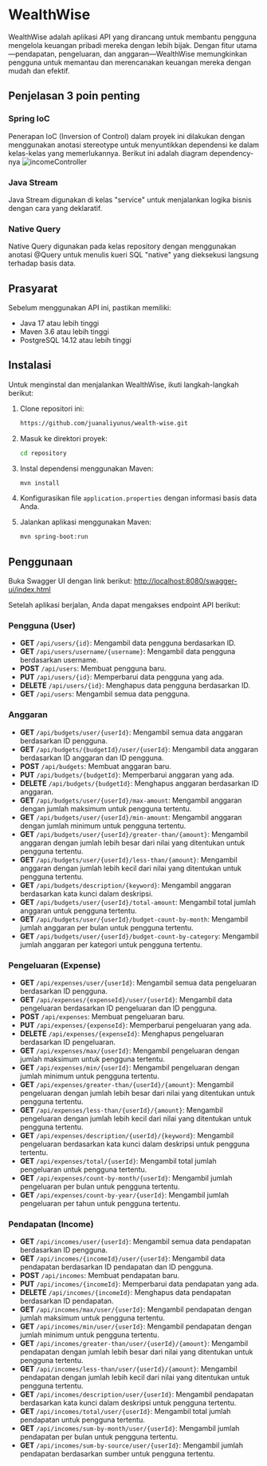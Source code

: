 # WealthWise

WealthWise adalah aplikasi API yang dirancang untuk membantu pengguna mengelola keuangan pribadi mereka dengan lebih bijak. Dengan fitur utama—pendapatan, pengeluaran, dan anggaran—WealthWise memungkinkan pengguna untuk memantau dan merencanakan keuangan mereka dengan mudah dan efektif.

## Penjelasan 3 poin penting
### Spring IoC
Penerapan IoC (Inversion of Control) dalam proyek ini dilakukan dengan menggunakan anotasi stereotype untuk menyuntikkan dependensi ke dalam kelas-kelas yang memerlukannya. Berikut ini adalah diagram dependency-nya
![incomeController](https://github.com/user-attachments/assets/119a8e08-c11a-4a8e-b9aa-4bcf5f04ec32)

### Java Stream
Java Stream digunakan di kelas "service" untuk menjalankan logika bisnis dengan cara yang deklaratif.

### Native Query
Native Query digunakan pada kelas repository dengan menggunakan anotasi @Query untuk menulis kueri SQL "native" yang dieksekusi langsung terhadap basis data.

## Prasyarat

Sebelum menggunakan API ini, pastikan memiliki:
- Java 17 atau lebih tinggi
- Maven 3.6 atau lebih tinggi
- PostgreSQL 14.12 atau lebih tinggi

## Instalasi

Untuk menginstal dan menjalankan WealthWise, ikuti langkah-langkah berikut:

1. Clone repositori ini:
    ```bash
    https://github.com/juanaliyunus/wealth-wise.git
    ```

2. Masuk ke direktori proyek:
    ```bash
    cd repository
    ```

3. Instal dependensi menggunakan Maven:
    ```bash
    mvn install
    ```

4. Konfigurasikan file `application.properties` dengan informasi basis data Anda.

5. Jalankan aplikasi menggunakan Maven:
    ```bash
    mvn spring-boot:run
    ```

## Penggunaan

Buka Swagger UI dengan link berikut:
[http://localhost:8080/swagger-ui/index.html](http://localhost:8080/swagger-ui/index.html)

Setelah aplikasi berjalan, Anda dapat mengakses endpoint API berikut:

### Pengguna (User)

- **GET** `/api/users/{id}`: Mengambil data pengguna berdasarkan ID.
- **GET** `/api/users/username/{username}`: Mengambil data pengguna berdasarkan username.
- **POST** `/api/users`: Membuat pengguna baru.
- **PUT** `/api/users/{id}`: Memperbarui data pengguna yang ada.
- **DELETE** `/api/users/{id}`: Menghapus data pengguna berdasarkan ID.
- **GET** `/api/users`: Mengambil semua data pengguna.

### Anggaran

- **GET** `/api/budgets/user/{userId}`: Mengambil semua data anggaran berdasarkan ID pengguna.
- **GET** `/api/budgets/{budgetId}/user/{userId}`: Mengambil data anggaran berdasarkan ID anggaran dan ID pengguna.
- **POST** `/api/budgets`: Membuat anggaran baru.
- **PUT** `/api/budgets/{budgetId}`: Memperbarui anggaran yang ada.
- **DELETE** `/api/budgets/{budgetId}`: Menghapus anggaran berdasarkan ID anggaran.
- **GET** `/api/budgets/user/{userId}/max-amount`: Mengambil anggaran dengan jumlah maksimum untuk pengguna tertentu.
- **GET** `/api/budgets/user/{userId}/min-amount`: Mengambil anggaran dengan jumlah minimum untuk pengguna tertentu.
- **GET** `/api/budgets/user/{userId}/greater-than/{amount}`: Mengambil anggaran dengan jumlah lebih besar dari nilai yang ditentukan untuk pengguna tertentu.
- **GET** `/api/budgets/user/{userId}/less-than/{amount}`: Mengambil anggaran dengan jumlah lebih kecil dari nilai yang ditentukan untuk pengguna tertentu.
- **GET** `/api/budgets/description/{keyword}`: Mengambil anggaran berdasarkan kata kunci dalam deskripsi.
- **GET** `/api/budgets/user/{userId}/total-amount`: Mengambil total jumlah anggaran untuk pengguna tertentu.
- **GET** `/api/budgets/user/{userId}/budget-count-by-month`: Mengambil jumlah anggaran per bulan untuk pengguna tertentu.
- **GET** `/api/budgets/user/{userId}/budget-count-by-category`: Mengambil jumlah anggaran per kategori untuk pengguna tertentu.

### Pengeluaran (Expense)

- **GET** `/api/expenses/user/{userId}`: Mengambil semua data pengeluaran berdasarkan ID pengguna.
- **GET** `/api/expenses/{expenseId}/user/{userId}`: Mengambil data pengeluaran berdasarkan ID pengeluaran dan ID pengguna.
- **POST** `/api/expenses`: Membuat pengeluaran baru.
- **PUT** `/api/expenses/{expenseId}`: Memperbarui pengeluaran yang ada.
- **DELETE** `/api/expenses/{expenseId}`: Menghapus pengeluaran berdasarkan ID pengeluaran.
- **GET** `/api/expenses/max/{userId}`: Mengambil pengeluaran dengan jumlah maksimum untuk pengguna tertentu.
- **GET** `/api/expenses/min/{userId}`: Mengambil pengeluaran dengan jumlah minimum untuk pengguna tertentu.
- **GET** `/api/expenses/greater-than/{userId}/{amount}`: Mengambil pengeluaran dengan jumlah lebih besar dari nilai yang ditentukan untuk pengguna tertentu.
- **GET** `/api/expenses/less-than/{userId}/{amount}`: Mengambil pengeluaran dengan jumlah lebih kecil dari nilai yang ditentukan untuk pengguna tertentu.
- **GET** `/api/expenses/description/{userId}/{keyword}`: Mengambil pengeluaran berdasarkan kata kunci dalam deskripsi untuk pengguna tertentu.
- **GET** `/api/expenses/total/{userId}`: Mengambil total jumlah pengeluaran untuk pengguna tertentu.
- **GET** `/api/expenses/count-by-month/{userId}`: Mengambil jumlah pengeluaran per bulan untuk pengguna tertentu.
- **GET** `/api/expenses/count-by-year/{userId}`: Mengambil jumlah pengeluaran per tahun untuk pengguna tertentu.

### Pendapatan (Income)

- **GET** `/api/incomes/user/{userId}`: Mengambil semua data pendapatan berdasarkan ID pengguna.
- **GET** `/api/incomes/{incomeId}/user/{userId}`: Mengambil data pendapatan berdasarkan ID pendapatan dan ID pengguna.
- **POST** `/api/incomes`: Membuat pendapatan baru.
- **PUT** `/api/incomes/{incomeId}`: Memperbarui data pendapatan yang ada.
- **DELETE** `/api/incomes/{incomeId}`: Menghapus data pendapatan berdasarkan ID pendapatan.
- **GET** `/api/incomes/max/user/{userId}`: Mengambil pendapatan dengan jumlah maksimum untuk pengguna tertentu.
- **GET** `/api/incomes/min/user/{userId}`: Mengambil pendapatan dengan jumlah minimum untuk pengguna tertentu.
- **GET** `/api/incomes/greater-than/user/{userId}/{amount}`: Mengambil pendapatan dengan jumlah lebih besar dari nilai yang ditentukan untuk pengguna tertentu.
- **GET** `/api/incomes/less-than/user/{userId}/{amount}`: Mengambil pendapatan dengan jumlah lebih kecil dari nilai yang ditentukan untuk pengguna tertentu.
- **GET** `/api/incomes/description/user/{userId}`: Mengambil pendapatan berdasarkan kata kunci dalam deskripsi untuk pengguna tertentu.
- **GET** `/api/incomes/total/user/{userId}`: Mengambil total jumlah pendapatan untuk pengguna tertentu.
- **GET** `/api/incomes/sum-by-month/user/{userId}`: Mengambil jumlah pendapatan per bulan untuk pengguna tertentu.
- **GET** `/api/incomes/sum-by-source/user/{userId}`: Mengambil jumlah pendapatan berdasarkan sumber untuk pengguna tertentu.

